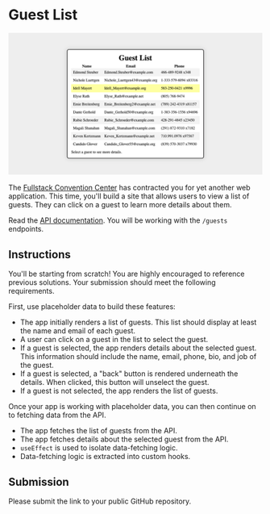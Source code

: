 # Guest List

![One guest is highlighted in a list of guests.](example.png)

The [Fullstack Convention Center](https://fsa-crud-2aa9294fe819.herokuapp.com/api/) has contracted you for yet another web application.
This time, you'll build a site that allows users to view a list of guests. They can click
on a guest to learn more details about them.

Read the [API documentation](https://fsa-crud-2aa9294fe819.herokuapp.com/api/). You will
be working with the `/guests` endpoints.

## Instructions

You'll be starting from scratch! You are highly encouraged to reference previous
solutions. Your submission should meet the following requirements.

First, use placeholder data to build these features:

- The app initially renders a list of guests.
  This list should display at least the name and email of each guest.
- A user can click on a guest in the list to select the guest.
- If a guest is selected, the app renders details about the selected guest.
  This information should include the name, email, phone, bio, and job of the guest.
- If a guest is selected, a "back" button is rendered underneath the details. When
  clicked, this button will unselect the guest.
- If a guest is not selected, the app renders the list of guests.

Once your app is working with placeholder data, you can then continue on to fetching data
from the API.

- The app fetches the list of guests from the API.
- The app fetches details about the selected guest from the API.
- `useEffect` is used to isolate data-fetching logic.
- Data-fetching logic is extracted into custom hooks.

## Submission

Please submit the link to your public GitHub repository.
